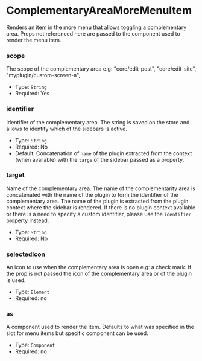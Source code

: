 ComplementaryAreaMoreMenuItem
=============================

Renders an item in the more menu that allows toggling a complementary area.
Props not referenced here are passed to the component used to render the menu item.

### scope

The scope of the complementary area e.g: "core/edit-post", "core/edit-site", "myplugin/custom-screen-a",

- Type: `String`
- Required: Yes

### identifier

Identifier of the complementary area. The string is saved on the store and allows to identify which of the sidebars is active.

- Type: `String`
- Required: No
- Default: Concatenation of `name` of the plugin extracted from the context (when available) with the `targe` of the sidebar passed as a property.

### target

Name of the complementary area. The name of the complementarity area is concatenated with the name of the plugin to form the identifier of the complementary area. The name of the plugin is extracted from the plugin context where the sidebar is rendered. If there is no plugin context available or there is a need to specify a custom identifier, please use the `identifier` property instead.

- Type: `String`
- Required: No

### selectedIcon

An icon to use when the complementary area is open e.g: a check mark.
If the prop is not passed the icon of the complementary area or of the plugin is used.


- Type: `Element`
- Required: no

### as

A component used to render the item.
Defaults to what was specified in the slot for menu items but specific component can be used.

- Type: `Component`
- Required: no
